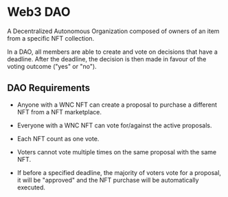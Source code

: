 # Web3 DAO

A Decentralized Autonomous Organization composed of owners of an item from a specific NFT collection.

In a DAO, all members are able to create and vote on decisions that have a deadline. After the deadline, the decision is then made in favour of the voting outcome ("yes" or "no").

## DAO Requirements

* Anyone with a WNC NFT can create a proposal to purchase a different NFT from a NFT marketplace.

* Everyone with a WNC NFT can vote for/against the active proposals.

* Each NFT count as one vote.

* Voters cannot vote multiple times on the same proposal with the same NFT.

* If before a specified deadline, the majority of voters vote for a proposal, it will be "approved" and the NFT purchase will be automatically executed.